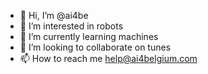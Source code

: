 - 👋 Hi, I’m @ai4be
- 👀 I’m interested in robots
- 🌱 I’m currently learning machines
- 💞️ I’m looking to collaborate on tunes
- 📫 How to reach me help@ai4belgium.com

<!---
ai4be/ai4be is a ✨ special ✨ repository because its `README.md` (this file) appears on your GitHub profile.
You can click the Preview link to take a look at your changes.
--->
